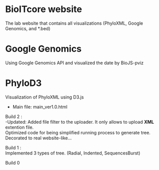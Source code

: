 BioITcore website
=======
The lab website that contains all visualizations (PhyloXML, Google Genomics, and *.bed)


Google Genomics
=======
Using Google Genomics API and visualized the date by BioJS-pviz



PhyloD3
=======

Visualization of PhyloXML using D3.js

* Main file: main_ver1.0.html

Build 2 : <br>
  -Updated: Added file filter to the uploader. It only allows to upload <strong>XML</strong> extention file. <br>
  Optimized code for being simplified running process to generate tree.
  Decorated to real website-like...

Build 1 : <br>
  Implemented 3 types of tree. (Radial, Indented, SequencesBurst)

Build 0

